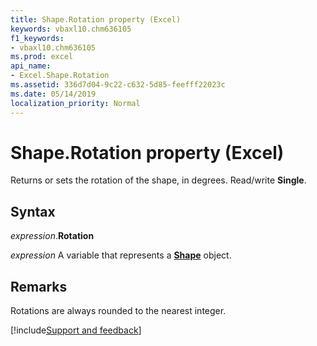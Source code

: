 ```yaml
---
title: Shape.Rotation property (Excel)
keywords: vbaxl10.chm636105
f1_keywords:
- vbaxl10.chm636105
ms.prod: excel
api_name:
- Excel.Shape.Rotation
ms.assetid: 336d7d04-9c22-c632-5d85-feefff22023c
ms.date: 05/14/2019
localization_priority: Normal
---
```



# Shape.Rotation property (Excel)

Returns or sets the rotation of the shape, in degrees. Read/write **Single**.


## Syntax

_expression_.**Rotation**

_expression_ A variable that represents a **[Shape](Excel.Shape.md)** object.


## Remarks

Rotations are always rounded to the nearest integer.




[!include[Support and feedback](~/includes/feedback-boilerplate.md)]